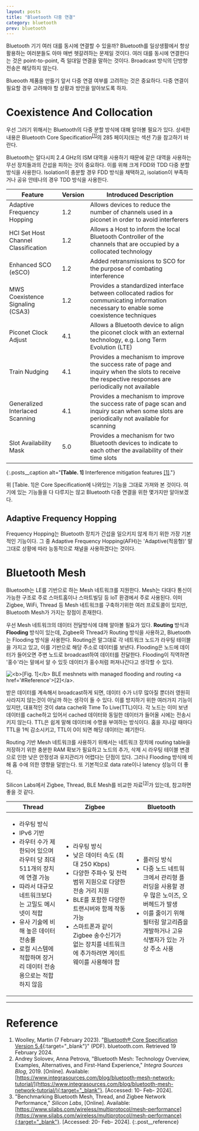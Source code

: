 ```yaml
---
layout: posts
title: "Bluetooth 다중 연결"
category: bluetooth
prev: bluetooth
---
```


Bluetooth 기기 여러 대를 동시에 연결할 수 있을까? Bluetooth를 일상생활에서 항상 활용하는 여러분들도 아마 매번 헷갈려하는 문제일 것이다. 여러 대를 동시에 연결한다는 것은 point-to-point, 즉 일대일 연결을 말하는 것이다. Broadcast 방식의 단방향 전송은 해당하지 않는다.

Blueooth 제품을 만들기 앞서 다중 연결 여부를 고려하는 것은 중요하다. 다중 연결이 필요할 경우 고려해야 할 상황과 방안을 알아보도록 하자.

# Coexistence And Collocation

우선 그러기 위해서는 Bluetooth의 다중 분할 방식에 대해 알아볼 필요가 있다. 상세한 내용은 Bluetooth Core Specification<sup><a href='#Reference'>[1]</a></sup>의 285 페이지(또는 섹션 7)을 참고하기 바란다.

Bluetooth는 알다시피 2.4 GHz의 ISM 대역을 사용하기 때문에 같은 대역을 사용하는 무선 장치들과의 간섭을 피하는 것이 중요하다. 이를 위해 크게 FDD와 TDD 다중 분할 방식을 사용한다. Isolation이 충분할 경우 FDD 방식을 채택하고, isolation이 부족하거나 공유 안테나의 경우 TDD 방식을 사용한다.

| Feature                        | Version | Introduced Description                                          |
|--------------------------------|---------|-----------------------------------------------------------------|
| Adaptive Frequency Hopping    | 1.2     | Allows devices to reduce the number of channels used in a piconet in order to avoid interferers |
| HCI Set Host Channel Classification | 1.2     | Allows a Host to inform the local Bluetooth Controller of the channels that are occupied by a collocated technology |
| Enhanced SCO (eSCO)           | 1.2     | Added retransmissions to SCO for the purpose of combating interference |
| MWS Coexistence Signaling (CSA3) | 1.2     | Provides a standardized interface between collocated radios for communicating information necessary to enable some coexistence techniques |
| Piconet Clock Adjust          | 4.1     | Allows a Bluetooth device to align the piconet clock with an external technology, e.g. Long Term Evolution (LTE) |
| Train Nudging                 | 4.1     | Provides a mechanism to improve the success rate of page and inquiry when the slots to receive the respective responses are periodically not available |
| Generalized Interlaced Scanning | 4.1     | Provides a mechanism to improve the success rate of page scan and inquiry scan when some slots are periodically not available for scanning |
| Slot Availability Mask        | 5.0     | Provides a mechanism for two Bluetooth devices to indicate to each other the availability of their time slots |
{:.posts__caption alt="<b>[Table. 1]</b> Interference mitigation features <a href='#Reference'>[1]</a>."}

위 [Table. 1]은 Core Specification에 나와있는 기능을 그대로 가져와 본 것이다. 여기에 있는 기능들을 다 다루지는 않고 Bluetooth 다중 연결을 위한 몇가지만 알아보겠다.

## Adaptive Frequency Hopping

Frequency Hopping는 Bluetooth 장치가 간섭을 일으키지 않게 하기 위한 가장 기본적인 기능이다. 그 중 Adaptive Frequency Hopping(AFH)는 'Adaptive(적응형)' 말그대로 상황에 따라 능동적으로 채널을 사용하겠다는 것이다.




# Bluetooth Mesh

Bluetooth는 LE를 기반으로 하는 Mesh 네트워크를 지원한다. Mesh는 다대다 통신이 가능한 구조로 주로 스마트홈이나 스마트빌딩 등 IoT 환경에서 주로 사용된다. 이미 Zigbee, WiFi, Thread 등 Mesh 네트워크를 구축하기위한 여러 프로토콜이 있지만, Bluetooth Mesh가 가지는 장점이 존재한다.

우선 Mesh 네트워크의 데이터 전달방식에 대해 알아볼 필요가 있다. **Routing** 방식과 **Flooding** 방식이 있는데, Zigbee와 Thread가 Routing 방식을 사용하고, Bluetooth는 Flooding 방식을 사용한다. Routing은 말그대로 각 네트워크 노드가 라우팅 테이블을 가지고 있고, 이를 기반으로 해당 주소로 데이터를 보낸다. Flooding은 노드에 데이터가 들어오면 주변 노드로 broadcast하여 데이터를 전달한다. Flooding이 직역하면 '홍수'라는 말에서 알 수 있듯 데이터가 홍수처럼 퍼져나간다고 생각할 수 있다.

<img class="modal img__small" src="/_pages/projects/bluetooth/images/multiple_connection/1.webp" alt="<b>[Fig. 1]</b> BLE meshnets with managed flooding and routing <a href='#Reference'>[2]</a>."/>

받은 데이터를 계속해서 broadcast하게 되면, 데이터 수가 너무 많아질 뿐더러 영원히 사라지지 않는것이 아닐까 하는 생각이 들 수 있다. 이를 방지하기 위한 여러가지 기능이 있지만, 대표적인 것이 data cache와 Time To Live(TTL)이다. 각 노드는 이미 보낸 데이터를 cache하고 있어서 cached 데이터와 동일한 데이터가 들어올 시에는 전송시키지 않는다. TTL은 쉽게 말해 데이터에 수명을 부여하는 방식이다. 홉을 지나갈 때마다 TTL을 1씩 감소시키고, TTL이 0이 되면 해당 데이터는 폐기한다.

Routing 기반 Mesh 네트워크를 사용하기 위해서는 네트워크 장치에 routing table을 저장하기 위한 충분한 RAM 확보가 필요하고 노드의 추가, 삭제 시 라우팅 테이블 변경으로 인한 낮은 안정성과 유지관리가 어렵다는 단점이 있다. 그러나 Flooding 방식에 비해 홉 수에 의한 영향을 덜받는다. 또 기본적으로 data rate이나 latency 성능이 더 좋다.

Silicon Labs에서 Zigbee, Thread, BLE Mesh를 비교한 자료<sup><a href='#Reference'>[3]</a></sup>가 있는데, 참고하면 좋을 것 같다.

<table class="posts__caption" alt="<b>[Table. 2]</b> Thread, Zigbee, Bluetooth Mesh의 비교.">
    <thead>
        <tr>
            <th>Thread</th>
            <th>Zigbee</th>
            <th>Bluetooth</th>
        </tr>
    </thead>
    <tbody>
        <tr>
            <td>
                <ul>
                    <li>라우팅 방식</li>
                    <li>IPv6 기반</li>
                    <li>라우터 수가 제한되어 있으며 라우터 당 최대 511개의 장치에 연결 가능</li>
                    <li>따라서 대규모 네트워크보다는 고밀도 메시 넷이 적합</li>
                    <li>유사 기술에 비해 높은 데이터 전송률</li>
                    <li>로컬 시스템에 적합하며 장거리 데이터 전송용으로는 적합하지 않음</li>
                </ul>
            </td>
            <td>
                <ul>
                    <li>라우팅 방식</li>
                    <li>낮은 데이터 속도 (최대 250 Kbps)</li>
                    <li>다양한 주파수 및 전력 범위 지원으로 다양한 전송 거리 지원</li>
                    <li>BLE를 포함한 다양한 트랜시버와 함께 작동 가능</li>
                    <li>스마트폰과 같이 Zigbee 송수신기가 없는 장치를 네트워크에 추가하려면 게이트웨이를 사용해야 함</li>
                </ul>
            </td>
            <td>
                <ul>
                    <li>플러딩 방식</li>
                    <li>다중 노드 네트워크에서 관리형 플러딩을 사용할 경우 많은 노이즈, 오버헤드가 발생</li>
                    <li>이를 줄이기 위해 필터링 알고리즘을 개발하거나 고유 식별자가 있는 가상 주소 사용</li>
                </ul>
            </td>
        </tr>
    </tbody>
</table>


---

# <a name="Reference"></a>Reference

1. Woolley, Martin (7 February 2023). "[Bluetooth® Core Specification Version 5.4](https://www.bluetooth.org/DocMan/handlers/DownloadDoc.ashx?doc_id=556599){:target="_blank"}" (PDF). bluetooth.com. Retrieved 19 February 2024.
2. Andrey Solovev, Anna Petrova, "Bluetooth Mesh: Technology Overview, Examples, Alternatives, and First-Hand Experience," <i>Integra Sources Blog</i>, 2019. [Online]. Available: [https://www.integrasources.com/blog/bluetooth-mesh-network-tutorial/](https://www.integrasources.com/blog/bluetooth-mesh-network-tutorial/){:target="_blank"}. [Accessed: 10- Feb- 2024].
3. "Benchmarking Bluetooth Mesh, Thread, and Zigbee Network Performance," <i>Silicon Labs</i>, [Online]. Available: [https://www.silabs.com/wireless/multiprotocol/mesh-performance](https://www.silabs.com/wireless/multiprotocol/mesh-performance){:target="_blank"}. [Accessed: 20- Feb- 2024].
{:.post__reference}
